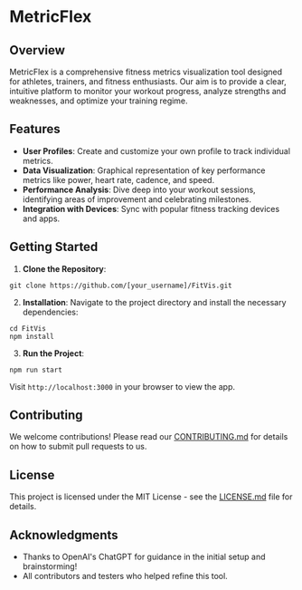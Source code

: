 #  MetricFlex

## Overview

MetricFlex is a comprehensive fitness metrics visualization tool designed for athletes, trainers, and fitness enthusiasts. Our aim is to provide a clear, intuitive platform to monitor your workout progress, analyze strengths and weaknesses, and optimize your training regime.

## Features

- **User Profiles**: Create and customize your own profile to track individual metrics.
- **Data Visualization**: Graphical representation of key performance metrics like power, heart rate, cadence, and speed.
- **Performance Analysis**: Dive deep into your workout sessions, identifying areas of improvement and celebrating milestones.
- **Integration with Devices**: Sync with popular fitness tracking devices and apps.

## Getting Started

1. **Clone the Repository**: 
```
git clone https://github.com/[your_username]/FitVis.git
```

2. **Installation**:
Navigate to the project directory and install the necessary dependencies:
```
cd FitVis
npm install
```

3. **Run the Project**:
```
npm run start
```


Visit `http://localhost:3000` in your browser to view the app.

## Contributing

We welcome contributions! Please read our [CONTRIBUTING.md](link_to_contributing.md) for details on how to submit pull requests to us.

## License

This project is licensed under the MIT License - see the [LICENSE.md](link_to_license.md) file for details.

## Acknowledgments

- Thanks to OpenAI's ChatGPT for guidance in the initial setup and brainstorming!
- All contributors and testers who helped refine this tool.

